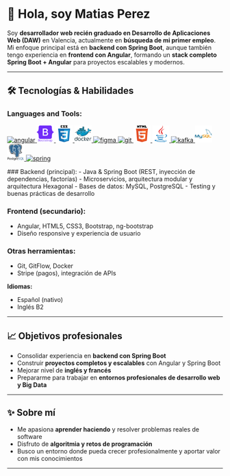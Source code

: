 # 👋 Hola, soy Matias Perez

Soy **desarrollador web recién graduado en Desarrollo de Aplicaciones Web (DAW)** en Valencia, actualmente en **búsqueda de mi primer empleo**.  
Mi enfoque principal está en **backend con Spring Boot**, aunque también tengo experiencia en **frontend con Angular**, formando un **stack completo Spring Boot + Angular** para proyectos escalables y modernos.

---

## 🛠️ Tecnologías & Habilidades  

<h3 align="left">Languages and Tools:</h3>
<p align="left"> <a href="https://angular.io" target="_blank" rel="noreferrer"> <img src="https://angular.io/assets/images/logos/angular/angular.svg" alt="angular" width="40" height="40"/> </a> <a href="https://getbootstrap.com" target="_blank" rel="noreferrer"> <img src="https://raw.githubusercontent.com/devicons/devicon/master/icons/bootstrap/bootstrap-plain-wordmark.svg" alt="bootstrap" width="40" height="40"/> </a> <a href="https://www.w3schools.com/css/" target="_blank" rel="noreferrer"> <img src="https://raw.githubusercontent.com/devicons/devicon/master/icons/css3/css3-original-wordmark.svg" alt="css3" width="40" height="40"/> </a> <a href="https://www.docker.com/" target="_blank" rel="noreferrer"> <img src="https://raw.githubusercontent.com/devicons/devicon/master/icons/docker/docker-original-wordmark.svg" alt="docker" width="40" height="40"/> </a> <a href="https://www.figma.com/" target="_blank" rel="noreferrer"> <img src="https://www.vectorlogo.zone/logos/figma/figma-icon.svg" alt="figma" width="40" height="40"/> </a> <a href="https://git-scm.com/" target="_blank" rel="noreferrer"> <img src="https://www.vectorlogo.zone/logos/git-scm/git-scm-icon.svg" alt="git" width="40" height="40"/> </a> <a href="https://www.w3.org/html/" target="_blank" rel="noreferrer"> <img src="https://raw.githubusercontent.com/devicons/devicon/master/icons/html5/html5-original-wordmark.svg" alt="html5" width="40" height="40"/> </a> <a href="https://www.java.com" target="_blank" rel="noreferrer"> <img src="https://raw.githubusercontent.com/devicons/devicon/master/icons/java/java-original.svg" alt="java" width="40" height="40"/> </a> <a href="https://kafka.apache.org/" target="_blank" rel="noreferrer"> <img src="https://www.vectorlogo.zone/logos/apache_kafka/apache_kafka-icon.svg" alt="kafka" width="40" height="40"/> </a> <a href="https://www.mysql.com/" target="_blank" rel="noreferrer"> <img src="https://raw.githubusercontent.com/devicons/devicon/master/icons/mysql/mysql-original-wordmark.svg" alt="mysql" width="40" height="40"/> </a> <a href="https://www.postgresql.org" target="_blank" rel="noreferrer"> <img src="https://raw.githubusercontent.com/devicons/devicon/master/icons/postgresql/postgresql-original-wordmark.svg" alt="postgresql" width="40" height="40"/> </a> <a href="https://spring.io/" target="_blank" rel="noreferrer"> <img src="https://www.vectorlogo.zone/logos/springio/springio-icon.svg" alt="spring" width="40" height="40"/> </a> </p>
### Backend (principal):  
- Java & Spring Boot (REST, inyección de dependencias, factorías)  
- Microservicios, arquitectura modular y arquitectura Hexagonal  
- Bases de datos: MySQL, PostgreSQL  
- Testing y buenas prácticas de desarrollo  

### Frontend (secundario):  
- Angular, HTML5, CSS3, Bootstrap, ng-bootstrap  
- Diseño responsive y experiencia de usuario  

### Otras herramientas:  
- Git, GitFlow, Docker  
- Stripe (pagos), integración de APIs  


**Idiomas:**  
- Español (nativo)  
- Inglés B2  

---

## 📈 Objetivos profesionales

- Consolidar experiencia en **backend con Spring Boot**  
- Construir **proyectos completos y escalables** con Angular y Spring Boot  
- Mejorar nivel de **inglés y francés**    
- Prepararme para trabajar en **entornos profesionales de desarrollo web y Big Data**  

---

## ✨ Sobre mí

- Me apasiona **aprender haciendo** y resolver problemas reales de software  
- Disfruto de **algoritmia y retos de programación**  
- Busco un entorno donde pueda crecer profesionalmente y aportar valor con mis conocimientos  

---

